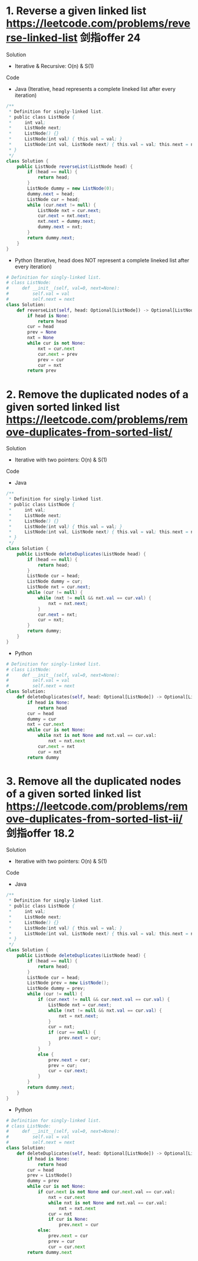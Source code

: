 # 1. Reverse a given linked list https://leetcode.com/problems/reverse-linked-list 剑指offer 24

Solution

- Iterative & Recursive: O(n) & S(1)

Code

- Java (Iterative, head represents a complete lineked list after every iteration)

```java
/**
 * Definition for singly-linked list.
 * public class ListNode {
 *     int val;
 *     ListNode next;
 *     ListNode() {}
 *     ListNode(int val) { this.val = val; }
 *     ListNode(int val, ListNode next) { this.val = val; this.next = next; }
 * }
 */
class Solution {
    public ListNode reverseList(ListNode head) {
        if (head == null) {
            return head;
        }
        ListNode dummy = new ListNode(0);
        dummy.next = head;
        ListNode cur = head;
        while (cur.next != null) {
            ListNode nxt = cur.next;
            cur.next = nxt.next;
            nxt.next = dummy.next;
            dummy.next = nxt;
        }
        return dummy.next;
    }
}
```

- Python (Iterative, head does NOT represent a complete lineked list after every iteration)

```python
# Definition for singly-linked list.
# class ListNode:
#     def __init__(self, val=0, next=None):
#         self.val = val
#         self.next = next
class Solution:
    def reverseList(self, head: Optional[ListNode]) -> Optional[ListNode]:
        if head is None:
            return head
        cur = head
        prev = None
        nxt = None
        while cur is not None:
            nxt = cur.next
            cur.next = prev
            prev = cur
            cur = nxt
        return prev
```

# 2. Remove the duplicated nodes of a given sorted linked list https://leetcode.com/problems/remove-duplicates-from-sorted-list/

Solution

- Iterative with two pointers: O(n) & S(1)

Code

- Java

```java
/**
 * Definition for singly-linked list.
 * public class ListNode {
 *     int val;
 *     ListNode next;
 *     ListNode() {}
 *     ListNode(int val) { this.val = val; }
 *     ListNode(int val, ListNode next) { this.val = val; this.next = next; }
 * }
 */
class Solution {
    public ListNode deleteDuplicates(ListNode head) {
        if (head == null) {
            return head;
        }
        ListNode cur = head;
        ListNode dummy = cur;
        ListNode nxt = cur.next;
        while (cur != null) {
            while (nxt != null && nxt.val == cur.val) {
                nxt = nxt.next;
            }
            cur.next = nxt;
            cur = nxt;
        }
        return dummy;
    }
}
```

- Python

```python
# Definition for singly-linked list.
# class ListNode:
#     def __init__(self, val=0, next=None):
#         self.val = val
#         self.next = next
class Solution:
    def deleteDuplicates(self, head: Optional[ListNode]) -> Optional[ListNode]:
        if head is None:
            return head
        cur = head
        dummy = cur
        nxt = cur.next
        while cur is not None:
            while nxt is not None and nxt.val == cur.val:
                nxt = nxt.next
            cur.next = nxt
            cur = nxt
        return dummy
```

# 3. Remove all the duplicated nodes of a given sorted linked list https://leetcode.com/problems/remove-duplicates-from-sorted-list-ii/ 剑指offer 18.2

Solution

- Iterative with two pointers: O(n) & S(1)

Code

- Java

```java
/**
 * Definition for singly-linked list.
 * public class ListNode {
 *     int val;
 *     ListNode next;
 *     ListNode() {}
 *     ListNode(int val) { this.val = val; }
 *     ListNode(int val, ListNode next) { this.val = val; this.next = next; }
 * }
 */
class Solution {
    public ListNode deleteDuplicates(ListNode head) {
        if (head == null) {
            return head;
        }
        ListNode cur = head;
        ListNode prev = new ListNode();
        ListNode dummy = prev;
        while (cur != null) {
            if (cur.next != null && cur.next.val == cur.val) {
                ListNode nxt = cur.next;
                while (nxt != null && nxt.val == cur.val) {
                    nxt = nxt.next;
                } 
                cur = nxt;
                if (cur == null) {
                    prev.next = cur;
                }
            }
            else {
                prev.next = cur;
                prev = cur;
                cur = cur.next;
            }
        }
        return dummy.next;
    }
}
```

- Python

```python
# Definition for singly-linked list.
# class ListNode:
#     def __init__(self, val=0, next=None):
#         self.val = val
#         self.next = next
class Solution:
    def deleteDuplicates(self, head: Optional[ListNode]) -> Optional[ListNode]:
        if head is None:
            return head
        cur = head
        prev = ListNode()
        dummy = prev
        while cur is not None:
            if cur.next is not None and cur.next.val == cur.val:
                nxt = cur.next
                while nxt is not None and nxt.val == cur.val:
                    nxt = nxt.next
                cur = nxt
                if cur is None:
                    prev.next = cur
            else:
                prev.next = cur
                prev = cur
                cur = cur.next
        return dummy.next
```